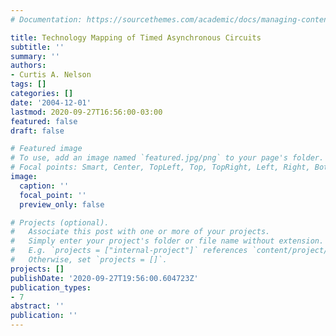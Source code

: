 ```yaml
---
# Documentation: https://sourcethemes.com/academic/docs/managing-content/

title: Technology Mapping of Timed Asynchronous Circuits
subtitle: ''
summary: ''
authors:
- Curtis A. Nelson
tags: []
categories: []
date: '2004-12-01'
lastmod: 2020-09-27T16:56:00-03:00
featured: false
draft: false

# Featured image
# To use, add an image named `featured.jpg/png` to your page's folder.
# Focal points: Smart, Center, TopLeft, Top, TopRight, Left, Right, BottomLeft, Bottom, BottomRight.
image:
  caption: ''
  focal_point: ''
  preview_only: false

# Projects (optional).
#   Associate this post with one or more of your projects.
#   Simply enter your project's folder or file name without extension.
#   E.g. `projects = ["internal-project"]` references `content/project/deep-learning/index.md`.
#   Otherwise, set `projects = []`.
projects: []
publishDate: '2020-09-27T19:56:00.604723Z'
publication_types:
- 7
abstract: ''
publication: ''
---
```

